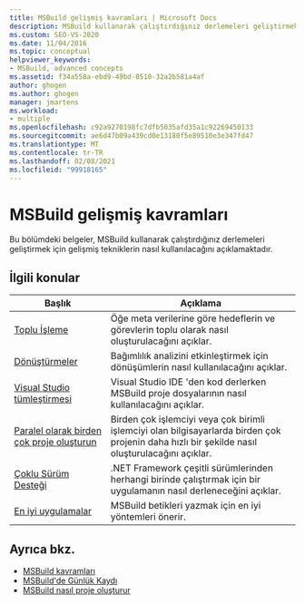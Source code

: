 ```yaml
---
title: MSBuild gelişmiş kavramları | Microsoft Docs
description: MSBuild kullanarak çalıştırdığınız derlemeleri geliştirmek için gelişmiş tekniklerin nasıl kullanılacağını betimleyen makalelerin bağlantılarını inceleyin.
ms.custom: SEO-VS-2020
ms.date: 11/04/2016
ms.topic: conceptual
helpviewer_keywords:
- MSBuild, advanced concepts
ms.assetid: f34a558a-ebd9-49bd-8510-32a2b581a4af
author: ghogen
ms.author: ghogen
manager: jmartens
ms.workload:
- multiple
ms.openlocfilehash: c92a9270198fc7dfb5035afd35a1c92269450133
ms.sourcegitcommit: ae6d47b09a439cd0e13180f5e89510e3e347fd47
ms.translationtype: MT
ms.contentlocale: tr-TR
ms.lasthandoff: 02/08/2021
ms.locfileid: "99918165"
---
```

# <a name="msbuild-advanced-concepts"></a>MSBuild gelişmiş kavramları

Bu bölümdeki belgeler, MSBuild kullanarak çalıştırdığınız derlemeleri geliştirmek için gelişmiş tekniklerin nasıl kullanılacağını açıklamaktadır.

## <a name="related-topics"></a>İlgili konular

|Başlık|Açıklama|
|-----------|-----------------|
|[Toplu İşleme](../msbuild/msbuild-batching.md)|Öğe meta verilerine göre hedeflerin ve görevlerin toplu olarak nasıl oluşturulacağını açıklar.|
|[Dönüştürmeler](../msbuild/msbuild-transforms.md)|Bağımlılık analizini etkinleştirmek için dönüşümlerin nasıl kullanılacağını açıklar.|
|[Visual Studio tümleştirmesi](../msbuild/visual-studio-integration-msbuild.md)|Visual Studio IDE 'den kod derlerken MSBuild proje dosyalarının nasıl kullanılacağını açıklar.|
|[Paralel olarak birden çok proje oluşturun](../msbuild/building-multiple-projects-in-parallel-with-msbuild.md)|Birden çok işlemciyi veya çok birimli işlemciyi olan bilgisayarlarda birden çok projenin daha hızlı bir şekilde nasıl oluşturulacağını açıklar.|
|[Çoklu Sürüm Desteği](../msbuild/msbuild-multitargeting-overview.md)|.NET Framework çeşitli sürümlerinden herhangi birinde çalıştırmak için bir uygulamanın nasıl derleneceğini açıklar.|
|[En iyi uygulamalar](../msbuild/msbuild-best-practices.md)|MSBuild betikleri yazmak için en iyi yöntemleri önerir.|

## <a name="see-also"></a>Ayrıca bkz.

- [MSBuild kavramları](../msbuild/msbuild-concepts.md)
- [MSBuild'de Günlük Kaydı](../msbuild/logging-in-msbuild.md)
- [MSBuild nasıl proje oluşturur](build-process-overview.md)